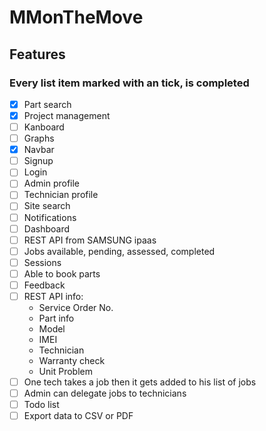 # MMonTheMove

Features
-----

### Every list item marked with an tick, is completed


- [x] Part search
- [x] Project management
- [  ] Kanboard
- [ ] Graphs
- [x] Navbar
- [ ] Signup 
- [ ] Login
- [ ] Admin profile
- [ ] Technician profile
- [ ] Site search
- [ ] Notifications
- [ ] Dashboard
- [ ] REST API from SAMSUNG ipaas
- [ ] Jobs available, pending, assessed, completed
- [ ] Sessions
- [ ] Able to book parts
- [ ] Feedback 
- [ ] REST API info: 
  - Service Order No.
  - Part info
  - Model
  - IMEI
  - Technician
  - Warranty check
  - Unit Problem
- [ ] One tech takes a job then it gets added to his list of jobs
- [ ] Admin can delegate jobs to technicians
- [ ] Todo list
- [ ] Export data to CSV or PDF 